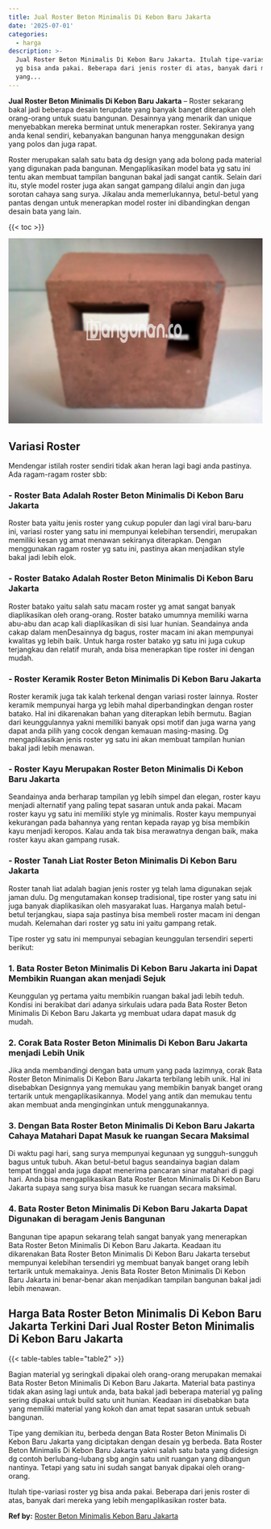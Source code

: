 ```yaml
---
title: Jual Roster Beton Minimalis Di Kebon Baru Jakarta
date: '2025-07-01'
categories:
  - harga
description: >-
  Jual Roster Beton Minimalis Di Kebon Baru Jakarta. Itulah tipe-variasi roster
  yg bisa anda pakai. Beberapa dari jenis roster di atas, banyak dari mereka
  yang...
---
```


**Jual Roster Beton Minimalis Di Kebon Baru Jakarta** – Roster sekarang bakal jadi beberapa desain terupdate yang banyak banget diterapkan oleh orang-orang untuk suatu bangunan. Desainnya yang menarik dan unique menyebabkan mereka berminat untuk menerapkan roster. Sekiranya yang anda kenal sendiri, kebanyakan bangunan hanya menggunakan design yang polos dan juga rapat.

Roster merupakan salah satu bata dg design yang ada bolong pada material yang digunakan pada bangunan. Mengaplikasikan model bata yg satu ini tentu akan membuat tampilan bangunan bakal jadi sangat cantik. Selain dari itu, style model roster juga akan sangat gampang dilalui angin dan juga sorotan cahaya sang surya. Jikalau anda memerlukannya, betul-betul yang pantas dengan untuk menerapkan model roster ini dibandingkan dengan desain bata yang lain.

{{< toc >}}

![Jual Roster Beton Minimalis Di Kebon Baru Jakarta](/images/bata-roster-minimalis-32.png)

## Variasi Roster

Mendengar istilah roster sendiri tidak akan heran lagi bagi anda pastinya. Ada ragam-ragam roster sbb:

### \- Roster Bata Adalah Roster Beton Minimalis Di Kebon Baru Jakarta

Roster bata yaitu jenis roster yang cukup populer dan lagi viral baru-baru ini, variasi roster yang satu ini mempunyai kelebihan tersendiri, merupakan memiliki kesan yg amat menawan sekiranya diterapkan. Dengan menggunakan ragam roster yg satu ini, pastinya akan menjadikan style bakal jadi lebih elok.

### \- Roster Batako Adalah Roster Beton Minimalis Di Kebon Baru Jakarta

Roster batako yaitu salah satu macam roster yg amat sangat banyak diaplikasikan oleh orang-orang. Roster batako umumnya memiliki warna abu-abu dan acap kali diaplikasikan di sisi luar hunian. Seandainya anda cakap dalam menDesainnya dg bagus, roster macam ini akan mempunyai kwalitas yg lebih baik. Untuk harga roster batako yg satu ini juga cukup terjangkau dan relatif murah, anda bisa menerapkan tipe roster ini dengan mudah.

### \- Roster Keramik Roster Beton Minimalis Di Kebon Baru Jakarta

Roster keramik juga tak kalah terkenal dengan variasi roster lainnya. Roster keramik mempunyai harga yg lebih mahal diperbandingkan dengan roster batako. Hal ini dikarenakan bahan yang diterapkan lebih bermutu. Bagian dari keunggulannya yakni memiliki banyak opsi motif dan juga warna yang dapat anda pilih yang cocok dengan kemauan masing-masing. Dg mengaplikasikan jenis roster yg satu ini akan membuat tampilan hunian bakal jadi lebih menawan.

### \- Roster Kayu Merupakan Roster Beton Minimalis Di Kebon Baru Jakarta

Seandainya anda berharap tampilan yg lebih simpel dan elegan, roster kayu menjadi alternatif yang paling tepat sasaran untuk anda pakai. Macam roster kayu yg satu ini memiliki style yg minimalis. Roster kayu mempunyai kekurangan pada bahannya yang rentan kepada rayap yg bisa membikin kayu menjadi keropos. Kalau anda tak bisa merawatnya dengan baik, maka roster kayu akan gampang rusak.

### \- Roster Tanah Liat Roster Beton Minimalis Di Kebon Baru Jakarta

Roster tanah liat adalah bagian jenis roster yg telah lama digunakan sejak jaman dulu. Dg mengutamakan konsep tradisional, tipe roster yang satu ini juga banyak diaplikasikan oleh masyarakat luas. Harganya malah betul-betul terjangkau, siapa saja pastinya bisa membeli roster macam ini dengan mudah. Kelemahan dari roster yg satu ini yaitu gampang retak.

Tipe roster yg satu ini mempunyai sebagian keunggulan tersendiri seperti berikut:

### 1\. Bata Roster Beton Minimalis Di Kebon Baru Jakarta ini Dapat Membikin Ruangan akan menjadi Sejuk

Keunggulan yg pertama yaitu membikin ruangan bakal jadi lebih teduh. Kondisi ini berakibat dari adanya sirkulais udara pada Bata Roster Beton Minimalis Di Kebon Baru Jakarta yg membuat udara dapat masuk dg mudah.

### 2\. Corak Bata Roster Beton Minimalis Di Kebon Baru Jakarta menjadi Lebih Unik

Jika anda membandingi dengan bata umum yang pada lazimnya, corak Bata Roster Beton Minimalis Di Kebon Baru Jakarta terbilang lebih unik. Hal ini disebabkan Designnya yang memukau yang membikin banyak banget orang tertarik untuk mengaplikasikannya. Model yang antik dan memukau tentu akan membuat anda menginginkan untuk menggunakannya.

### 3\. Dengan Bata Roster Beton Minimalis Di Kebon Baru Jakarta Cahaya Matahari Dapat Masuk ke ruangan Secara Maksimal

Di waktu pagi hari, sang surya mempunyai kegunaan yg sungguh-sungguh bagus untuk tubuh. Akan betul-betul bagus seandainya bagian dalam tempat tinggal anda juga dapat menerima pancaran sinar matahari di pagi hari. Anda bisa mengaplikasikan Bata Roster Beton Minimalis Di Kebon Baru Jakarta supaya sang surya bisa masuk ke ruangan secara maksimal.

### 4\. Bata Roster Beton Minimalis Di Kebon Baru Jakarta Dapat Digunakan di beragam Jenis Bangunan

Bangunan tipe apapun sekarang telah sangat banyak yang menerapkan Bata Roster Beton Minimalis Di Kebon Baru Jakarta. Keadaan itu dikarenakan Bata Roster Beton Minimalis Di Kebon Baru Jakarta tersebut mempunyai kelebihan tersendiri yg membuat banyak banget orang lebih tertarik untuk memakainya. Jenis Bata Roster Beton Minimalis Di Kebon Baru Jakarta ini benar-benar akan menjadikan tampilan bangunan bakal jadi lebih menawan.

## Harga Bata Roster Beton Minimalis Di Kebon Baru Jakarta Terkini Dari Jual Roster Beton Minimalis Di Kebon Baru Jakarta

{{< table-tables table="table2" >}}

Bagian material yg seringkali dipakai oleh orang-orang merupakan memakai Bata Roster Beton Minimalis Di Kebon Baru Jakarta. Material bata pastinya tidak akan asing lagi untuk anda, bata bakal jadi beberapa material yg paling sering dipakai untuk build satu unit hunian. Keadaan ini disebabkan bata yang memiliki material yang kokoh dan amat tepat sasaran untuk sebuah bangunan.

Tipe yang demikian itu, berbeda dengan Bata Roster Beton Minimalis Di Kebon Baru Jakarta yang diciptakan dengan desain yg berbeda. Bata Roster Beton Minimalis Di Kebon Baru Jakarta yakni salah satu bata yang didesign dg contoh berlubang-lubang sbg angin satu unit ruangan yang dibangun nantinya. Tetapi yang satu ini sudah sangat banyak dipakai oleh orang-orang.

Itulah tipe-variasi roster yg bisa anda pakai. Beberapa dari jenis roster di atas, banyak dari mereka yang lebih mengaplikasikan roster bata.

**Ref by:** [Roster Beton Minimalis Kebon Baru Jakarta](https://id.wikipedia.org/wiki/Roster)
